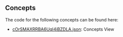 ## Concepts

The code for the following concepts can be found here: 

- [cOrSMAXRRBA6UqI4iBZDLA.json](cOrSMAXRRBA6UqI4iBZDLA.json): Concepts View
